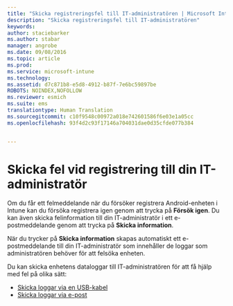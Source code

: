 ```yaml
---
title: "Skicka registreringsfel till IT-administratören | Microsoft Intune"
description: "Skicka registreringsfel till IT-administratören"
keywords: 
author: staciebarker
ms.author: stabar
manager: angrobe
ms.date: 09/08/2016
ms.topic: article
ms.prod: 
ms.service: microsoft-intune
ms.technology: 
ms.assetid: d7c871b8-e5d8-4912-b87f-7e6bc59897be
ROBOTS: NOINDEX,NOFOLLOW
ms.reviewer: esmich
ms.suite: ems
translationtype: Human Translation
ms.sourcegitcommit: c10f9548c00972a018e742601586f6e03e1a05cc
ms.openlocfilehash: 93f4d2c93f17146a704031dae0d35cfde077b384


---
```



# Skicka fel vid registrering till din IT-administratör

Om du får ett felmeddelande när du försöker registrera Android-enheten i Intune kan du försöka registrera igen genom att trycka på **Försök igen**. Du kan även skicka felinformation till din IT-administratör i ett e-postmeddelande genom att trycka på **Skicka information**.

När du trycker på **Skicka information** skapas automatiskt ett e-postmeddelande till din IT-administratör som innehåller de loggar som administratören behöver för att felsöka enheten.

Du kan skicka enhetens dataloggar till IT-administratören för att få hjälp med fel på olika sätt:

- [Skicka loggar via en USB-kabel](send-diagnostic-data-logs-to-your-it-administrator-using-a-usb-cable-android.md)
- [Skicka loggar via e-post](send-diagnostic-data-logs-to-your-it-administrator-using-email-android.md)



<!--HONumber=Oct16_HO2-->



